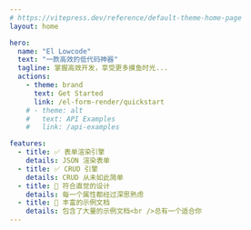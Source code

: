```yaml
---
# https://vitepress.dev/reference/default-theme-home-page
layout: home

hero:
  name: "El Lowcode"
  text: "一款高效的低代码神器"
  tagline: 掌握高效开发，享受更多摸鱼时光...
  actions:
    - theme: brand
      text: Get Started
      link: /el-form-render/quickstart
    # - theme: alt
    #   text: API Examples
    #   link: /api-examples

features:
  - title: ✅ 表单渲染引擎
    details: JSON 渲染表单
  - title: ✅ CRUD 引擎
    details: CRUD 从未如此简单
  - title: 🎃 符合直觉的设计
    details: 每一个属性都经过深思熟虑
  - title: 📃 丰富的示例文档
    details: 包含了大量的示例文档<br />总有一个适合你
---
```


